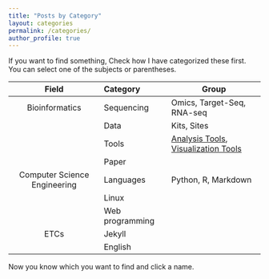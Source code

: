 ```yaml
---
title: "Posts by Category"
layout: categories
permalink: /categories/
author_profile: true
---
```


If you want to find something, Check how I have categorized these first.  
You can select one of the subjects or parentheses.  
  
| Field | Category | Group |
| :---: | :--- | --- |
| Bioinformatics | Sequencing | Omics, Target-Seq, RNA-seq |
|| Data | Kits, Sites |
|| Tools | [Analysis Tools](), [Visualization Tools]() |
||Paper||  
| Computer Science Engineering | Languages | Python, R, Markdown |
||Linux||
||Web programming||
|ETCs|Jekyll||
||English||  
  

Now you know which you want to find and click a name.